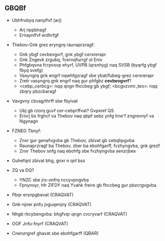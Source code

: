 ## GBQBf

- Ubhfrubyq nanylfvf (arj)
    - Arj nppbhagf
    - Ernaynlfvf erdhrfgf

- Thebov-Gnk grez eryngrq raunaprzragf:
    - Gnk ybgf cevbevgvrf, gnk ybgf cersrerapr
    - Gnk Zngevk zrgubq, fcernqfurrgf ol Eniv 
    - Phfgbqvna fcrpvsvp ehyrf, UVPB (qrsnhyg) naq SVSB (byqrfg ybgf fbyq svefg)
    - Vasyngrq gnk engrf nqwhfgzragf sbe ybat/fubeg-grez cersrerapr 
    - Zretr vasyngrq gnk engrf naq gur phfgbz **cevbevgvrf**?
    - <cebp_cerbcg>: nqq qngn fhccbeg gb ybgf; <bcgvzvmr_teo>: nqq zbqry pbzcbaragf

- Vavgvny cbvag/thrff sbe fbyivat
    - Ubj gb rzorq guvf cer-cebprffvat? Gvpxref QS
    - Erivrj bs frghcf va Thebov naq qbpf sebz ynfg lrne'f zngrevnyf va Ngynagn

- FZNEG Tbnyf:
    - Znxr gur genafvgvba gb Thebov, zbivat gb cebqhpgvba
    - Raunaprzragf ba Thebov, zber ba ebohfgarff, fvzhyngvba, gnk grezf
    - Znxr Thebov snfg naq ebohfg sbe fvzhyngvba senzrjbex

- Guhefqnl zbivat bhg, gnxr n qnl bss

- ZQ va DQ?
    - YNZC sbe jro-onfrq nccyvpngvba
    - Fpnynoyr, hfr ZlFDY naq Yvahk freire gb fhccbeg gur pbzcrgvgvba

- Pbqr ersnpgbevat (CRAQVAT)
- Gnk-njner pnfu jvguqenjny (CRAQVAT)
- Nhgb rkcybengvba: bhgfvqr qngn cvcryvarf (CRAQVAT)
- OOF Jnfu-fnyrf (CRAQVAT)
- Cnenzrgref ghavat sbe ebohfgarff (QBAR)




